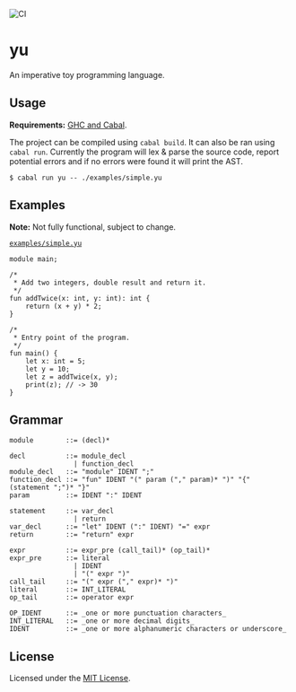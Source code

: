 ![CI](https://github.com/vzwGrey/yu/workflows/CI/badge.svg?branch=master)

# yu

An imperative toy programming language.

## Usage

**Requirements:** [GHC and Cabal](https://www.haskell.org/ghcup/#).

The project can be compiled using `cabal build`. It can also be ran using `cabal run`.
Currently the program will lex & parse the source code, report potential errors and if no errors
were found it will print the AST.
```
$ cabal run yu -- ./examples/simple.yu
```

## Examples

**Note:** Not fully functional, subject to change.

[`examples/simple.yu`](./examples/simple.yu)
```
module main;

/*
 * Add two integers, double result and return it.
 */
fun addTwice(x: int, y: int): int {
    return (x + y) * 2;
}

/*
 * Entry point of the program.
 */
fun main() {
    let x: int = 5;
    let y = 10;
    let z = addTwice(x, y);
    print(z); // -> 30
}
```

## Grammar

```
module        ::= (decl)* 

decl          ::= module_decl
                | function_decl
module_decl   ::= "module" IDENT ";"
function_decl ::= "fun" IDENT "(" param ("," param)* ")" "{" (statement ";")* "}"
param         ::= IDENT ":" IDENT

statement     ::= var_decl
                | return
var_decl      ::= "let" IDENT (":" IDENT) "=" expr
return        ::= "return" expr

expr          ::= expr_pre (call_tail)* (op_tail)*
expr_pre      ::= literal
                | IDENT
                | "(" expr ")"
call_tail     ::= "(" expr ("," expr)* ")"
literal       ::= INT_LITERAL
op_tail       ::= operator expr

OP_IDENT      ::= _one or more punctuation characters_
INT_LITERAL   ::= _one or more decimal digits_
IDENT         ::= _one or more alphanumeric characters or underscore_
```

## License

Licensed under the [MIT License](./LICENSE).
